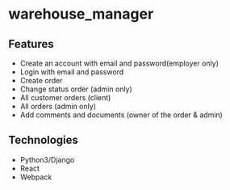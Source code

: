 # warehouse_manager

## Features
- Create an account with email and password(employer only)
- Login with email and password
- Create order
- Change status order (admin only)
- All customer orders (client)
- All orders (admin only)
- Add comments and documents (owner of the order & admin)

## Technologies
- Python3/Django
- React
- Webpack

